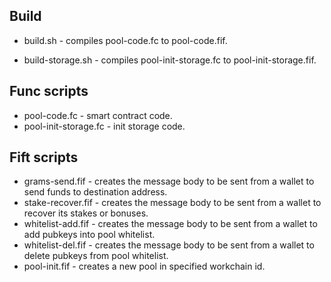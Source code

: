 ## Build

- build.sh - compiles pool-code.fc to pool-code.fif.

- build-storage.sh - compiles pool-init-storage.fc to pool-init-storage.fif.

## Func scripts

- pool-code.fc - smart contract code.
- pool-init-storage.fc - init storage code.

## Fift scripts

- grams-send.fif - creates the message body to be sent from a wallet to send funds to destination address.
- stake-recover.fif - creates the message body to be sent from a wallet to recover its stakes or bonuses.
- whitelist-add.fif - creates the message body to be sent from a wallet to add pubkeys into pool whitelist.
- whitelist-del.fif - creates the message body to be sent from a wallet to delete pubkeys from pool whitelist.
- pool-init.fif - creates a new pool in specified workchain id.
